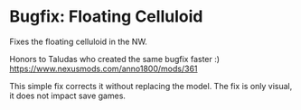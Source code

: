 # Bugfix: Floating Celluloid

Fixes the floating celluloid in the NW.

Honors to Taludas who created the same bugfix faster :)
https://www.nexusmods.com/anno1800/mods/361

This simple fix corrects it without replacing the model.
The fix is only visual, it does not impact save games.
